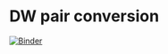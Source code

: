 # DW pair conversion

[![Binder](https://mybinder.org/badge_logo.svg)](https://mybinder.org/v2/gh/lang-m/skpm22/master?urlpath=lab/tree/notebook.html)
